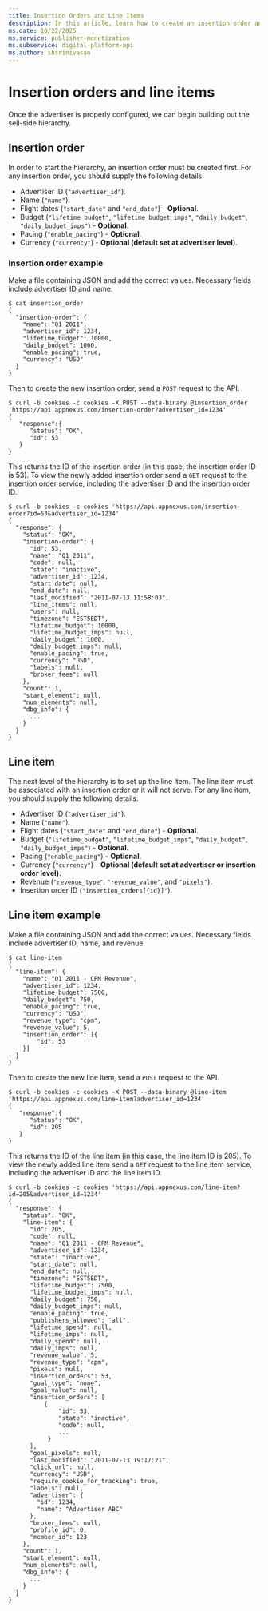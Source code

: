 ```yaml
---
title: Insertion Orders and Line Items
description: In this article, learn how to create an insertion order and a line item by providing the necessary fields and details.
ms.date: 10/22/2025
ms.service: publisher-monetization
ms.subservice: digital-platform-api
ms.author: shsrinivasan
---
```


# Insertion orders and line items

Once the advertiser is properly configured, we can begin building out the sell-side hierarchy.  

## Insertion order

In order to start the hierarchy, an insertion order must be created first. For any insertion order, you should supply the following details:

- Advertiser ID (`"advertiser_id"`).
- Name (`"name"`).
- Flight dates (`"start_date"` and `"end_date"`) - **Optional**.
- Budget (`"lifetime_budget"`, `"lifetime_budget_imps"`, `"daily_budget"`, `"daily_budget_imps"`) - **Optional**.
- Pacing (`"enable_pacing"`) - **Optional**.
- Currency (`"currency"`) - **Optional (default set at advertiser level)**.

### Insertion order example

Make a file containing JSON and add the correct values. Necessary fields include advertiser ID and name.

```
$ cat insertion_order
{
  "insertion-order": {
    "name": "Q1 2011",
    "advertiser_id": 1234,
    "lifetime_budget": 10000,
    "daily_budget": 1000,
    "enable_pacing": true,
    "currency": "USD"
  }
}
```

Then to create the new insertion order, send a `POST` request to the API.

```
$ curl -b cookies -c cookies -X POST --data-binary @insertion_order 'https://api.appnexus.com/insertion-order?advertiser_id=1234'
{
   "response":{
      "status": "OK",
      "id": 53
   }
}
```

This returns the ID of the insertion order (in this case, the insertion order ID is 53). To view the newly added insertion order send a `GET` request to the insertion order service, including the advertiser ID and the insertion order ID.

```
$ curl -b cookies -c cookies 'https://api.appnexus.com/insertion-order?id=53&advertiser_id=1234'
{
  "response": {
    "status": "OK",
    "insertion-order": {
      "id": 53,
      "name": "Q1 2011",
      "code": null,
      "state": "inactive",
      "advertiser_id": 1234,
      "start_date": null,
      "end_date": null,
      "last_modified": "2011-07-13 11:58:03",
      "line_items": null,
      "users": null,
      "timezone": "EST5EDT",
      "lifetime_budget": 10000,
      "lifetime_budget_imps": null,
      "daily_budget": 1000,
      "daily_budget_imps": null,
      "enable_pacing": true,
      "currency": "USD",
      "labels": null,
      "broker_fees": null
    },
    "count": 1,
    "start_element": null,
    "num_elements": null,
    "dbg_info": {
      ...
    }
  }
}
```

## Line item

The next level of the hierarchy is to set up the line item. The line item must be associated with an insertion order or it will not serve. For any line item, you should supply the following details:

- Advertiser ID (`"advertiser_id"`).
- Name (`"name"`).
- Flight dates (`"start_date"` and `"end_date"`) - **Optional**.
- Budget (`"lifetime_budget"`, `"lifetime_budget_imps"`, `"daily_budget"`, `"daily_budget_imps"`) - **Optional**.
- Pacing (`"enable_pacing"`) - **Optional**.
- Currency (`"currency"`) - **Optional (default set at advertiser or insertion order level)**.
- Revenue (`"revenue_type"`, `"revenue_value"`, and `"pixels"`).
- Insertion order ID (`"insertion_orders[{id}]"`).

## Line item example

Make a file containing JSON and add the correct values. Necessary fields include advertiser ID, name, and revenue.

```
$ cat line-item
{
  "line-item": {
    "name": "Q1 2011 - CPM Revenue",
    "advertiser_id": 1234,
    "lifetime_budget": 7500,
    "daily_budget": 750,
    "enable_pacing": true,
    "currency": "USD",
    "revenue_type": "cpm",
    "revenue_value": 5,
    "insertion_order": [{
        "id": 53
    }]
  }
}
```

Then to create the new line item, send a `POST` request to the API.

```
$ curl -b cookies -c cookies -X POST --data-binary @line-item 'https://api.appnexus.com/line-item?advertiser_id=1234'
{
   "response":{
      "status": "OK",
      "id": 205
   }
}
```

This returns the ID of the line item (in this case, the line item ID is 205). To view the newly added line item send a `GET` request to the line item service, including the advertiser ID and the line item ID.

```
$ curl -b cookies -c cookies 'https://api.appnexus.com/line-item?id=205&advertiser_id=1234'
{
  "response": {
    "status": "OK",
    "line-item": {
      "id": 205,
      "code": null,
      "name": "Q1 2011 - CPM Revenue",
      "advertiser_id": 1234,
      "state": "inactive",
      "start_date": null,
      "end_date": null,
      "timezone": "EST5EDT",
      "lifetime_budget": 7500,
      "lifetime_budget_imps": null,
      "daily_budget": 750,
      "daily_budget_imps": null,
      "enable_pacing": true,
      "publishers_allowed": "all",
      "lifetime_spend": null,
      "lifetime_imps": null,
      "daily_spend": null,
      "daily_imps": null,
      "revenue_value": 5,
      "revenue_type": "cpm",
      "pixels": null,
      "insertion_orders": 53,
      "goal_type": "none",
      "goal_value": null,
      "insertion_orders": [
          {
              "id": 53,
              "state": "inactive",
              "code": null,
              ...
           }
      ],
      "goal_pixels": null,
      "last_modified": "2011-07-13 19:17:21",
      "click_url": null,
      "currency": "USD",
      "require_cookie_for_tracking": true,
      "labels": null,
      "advertiser": {
        "id": 1234,
        "name": "Advertiser ABC"
      },
      "broker_fees": null,
      "profile_id": 0,
      "member_id": 123
    },
    "count": 1,
    "start_element": null,
    "num_elements": null,
    "dbg_info": {
      ...
    }
  }
}
```
